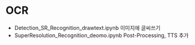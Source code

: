 # OCR
- Detection_SR_Recognition_drawtext.ipynb 이미지에 글씨쓰기
- SuperResolution_Recognition_deomo.ipynb Post-Processing, TTS 추가
